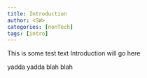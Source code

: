 ```yaml
---
title: Introduction
author: <SW>
categories: [nonTech]
tags: [intro]
---
```



This is some test text
Introduction will go here

yadda yadda blah blah
